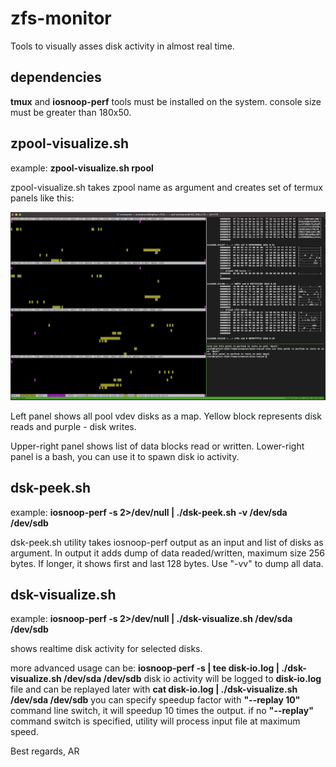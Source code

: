 # zfs-monitor

Tools to visually asses disk activity in almost real time.

## dependencies

**tmux** and **iosnoop-perf** tools must be installed on the system.
console size must be greater than 180x50.

## zpool-visualize.sh

example: **zpool-visualize.sh rpool**

zpool-visualize.sh takes zpool name as argument and creates set of termux panels like this:

![complex pool io activity](/doc/compex-pool.png)

Left panel shows all pool vdev disks as a map. Yellow block represents disk reads and purple - disk writes.

Upper-right panel shows list of data blocks read or written.
Lower-right panel is a bash, you can use it to spawn disk io activity.

## dsk-peek.sh

example: **iosnoop-perf -s 2>/dev/null | ./dsk-peek.sh -v /dev/sda /dev/sdb**
  
dsk-peek.sh utility takes iosnoop-perf output as an input and list of disks as argument.
In output it adds dump of data readed/written, maximum size 256 bytes. If longer, it shows first and last 128 bytes. 
Use "-vv" to dump all data.

## dsk-visualize.sh

example: **iosnoop-perf -s 2>/dev/null | ./dsk-visualize.sh /dev/sda /dev/sdb**

shows realtime disk activity for selected disks.

more advanced usage can be: **iosnoop-perf -s | tee disk-io.log | ./dsk-visualize.sh /dev/sda /dev/sdb**
disk io activity will be logged to **disk-io.log** file and can be replayed later with **cat disk-io.log | ./dsk-visualize.sh /dev/sda /dev/sdb**
you can specify speedup factor with **"--replay 10"** command line switch, it will speedup 10 times the output.
if no **"--replay"** command switch is specified, utility will process input file at maximum speed.


Best regards,
AR
